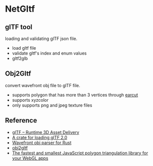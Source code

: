 # NetGltf

## glTF tool

loading and validating glTF json file.

- load gltf file
- validate gltf's index and enum values
- gltf2glb

## Obj2Gltf

convert wavefront obj file to glTF file.

- supports polygon that has more than 3 vertices through [earcut](https://github.com/mapbox/earcut)
- supports xyzcolor
- only supports png and jpeg texture files


## Reference

- [glTF – Runtime 3D Asset Delivery](https://github.com/KhronosGroup/glTF/)
- [A crate for loading glTF 2.0](https://github.com/gltf-rs/gltf/)
- [Wavefront obj parser for Rust](https://github.com/simnalamburt/obj-rs)
- [obj2gltf](https://github.com/CesiumGS/obj2gltf)
- [The fastest and smallest JavaScript polygon triangulation library for your WebGL apps](https://github.com/mapbox/earcut)
